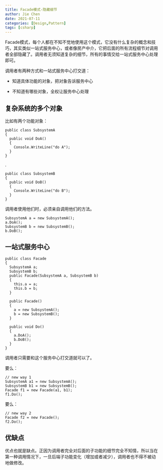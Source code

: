 ```yaml
---
title: Facade模式-隐藏细节
author: Jie Chen
date: 2021-07-11
categories: [Design,Pattern]
tags: [csharp]
---
```


Facade模式，每个人都在不知不觉地使用这个模式，它没有什么复杂的概念和技巧，其实类似一站式服务中心，或者像房产中介，它把后面的所有流程细节对调用者全部隐藏了。调用者无须知道复杂的细节，所有的事情交给一站式服务中心处理即可。

调用者有两种方式和一站式服务中心打交道：

* 知道具体功能的对象，把对象告诉服务中心

* 不知道有哪些对象，全权让服务中心处理

## 复杂系统的多个对象

比如有两个功能对象：

~~~
public class SubsystemA
{
  public void DoA()
  {
    Console.WriteLine("do A");
  }
}
~~~
.
~~~
public class SubsystemB
{
  public void DoB()
  {
    Console.WriteLine("do B");
  }
}
~~~

调用者使用他们时，必须亲自调用他们的方法。

~~~
SubsystemA a = new SubsystemA();
a.DoA();
SubsystemB b = new SubsystemB();
b.DoB();
~~~

## 一站式服务中心

~~~
public class Facade
{
  SubsystemA a;
  SubsystemB b;
  public Facade(SubsystemA a, SubsystemB b)
  {
    this.a = a;
    this.b = b;
  }

  public Facade()
  {
    a = new SubsystemA();
    b = new SubsystemB();
  }

  public void Do()
  {
    a.DoA();
    b.DoB();
  }
}
~~~

调用者只需要和这个服务中心打交道就可以了。

要么：
~~~
// new way 1
SubsystemA a1 = new SubsystemA();
SubsystemB b1 = new SubsystemB();
Facade f1 = new Facade(a1, b1);
f1.Do();
~~~


要么：
~~~
// new way 2
Facade f2 = new Facade();
f2.Do();
~~~

## 优缺点

优点也就是缺点。正因为调用者完全对后面的子功能的细节完全不知情，所以当在第一种调用情况下，一旦后端子功能变化（增加或者减少），调用者也不得不被动地做修改。
